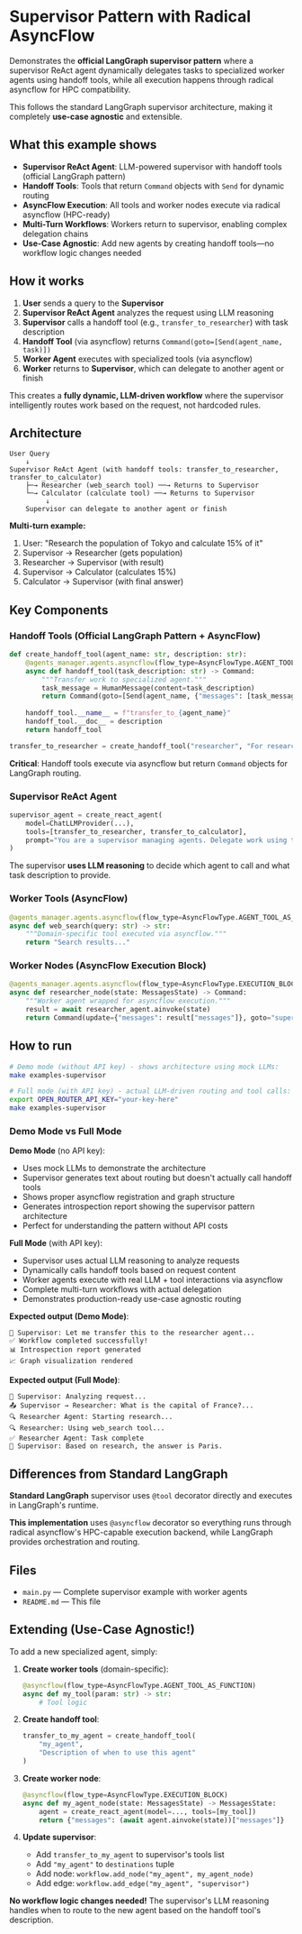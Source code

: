 # Supervisor Pattern with Radical AsyncFlow

Demonstrates the **official LangGraph supervisor pattern** where a supervisor ReAct agent dynamically delegates tasks to specialized worker agents using handoff tools, while all execution happens through radical asyncflow for HPC compatibility.

This follows the standard LangGraph supervisor architecture, making it completely **use-case agnostic** and extensible.

## What this example shows

- **Supervisor ReAct Agent**: LLM-powered supervisor with handoff tools (official LangGraph pattern)
- **Handoff Tools**: Tools that return `Command` objects with `Send` for dynamic routing
- **AsyncFlow Execution**: All tools and worker nodes execute via radical asyncflow (HPC-ready)
- **Multi-Turn Workflows**: Workers return to supervisor, enabling complex delegation chains
- **Use-Case Agnostic**: Add new agents by creating handoff tools—no workflow logic changes needed

## How it works

1. **User** sends a query to the **Supervisor**
2. **Supervisor ReAct Agent** analyzes the request using LLM reasoning
3. **Supervisor** calls a handoff tool (e.g., `transfer_to_researcher`) with task description
4. **Handoff Tool** (via asyncflow) returns `Command(goto=[Send(agent_name, task)])` 
5. **Worker Agent** executes with specialized tools (via asyncflow)
6. **Worker** returns to **Supervisor**, which can delegate to another agent or finish

This creates a **fully dynamic, LLM-driven workflow** where the supervisor intelligently routes work based on the request, not hardcoded rules.

## Architecture

```
User Query
    ↓
Supervisor ReAct Agent (with handoff tools: transfer_to_researcher, transfer_to_calculator)
    ├─→ Researcher (web_search tool) ──→ Returns to Supervisor
    └─→ Calculator (calculate tool) ──→ Returns to Supervisor
         ↓
    Supervisor can delegate to another agent or finish
```

**Multi-turn example:**
1. User: "Research the population of Tokyo and calculate 15% of it"
2. Supervisor → Researcher (gets population)
3. Researcher → Supervisor (with result)
4. Supervisor → Calculator (calculates 15%)
5. Calculator → Supervisor (with final answer)

## Key Components

### Handoff Tools (Official LangGraph Pattern + AsyncFlow)

```python
def create_handoff_tool(agent_name: str, description: str):
    @agents_manager.agents.asyncflow(flow_type=AsyncFlowType.AGENT_TOOL_AS_FUNCTION)
    async def handoff_tool(task_description: str) -> Command:
        """Transfer work to specialized agent."""
        task_message = HumanMessage(content=task_description)
        return Command(goto=[Send(agent_name, {"messages": [task_message]})],)
    
    handoff_tool.__name__ = f"transfer_to_{agent_name}"
    handoff_tool.__doc__ = description
    return handoff_tool

transfer_to_researcher = create_handoff_tool("researcher", "For research tasks...")
```

**Critical**: Handoff tools execute via asyncflow but return `Command` objects for LangGraph routing.

### Supervisor ReAct Agent

```python
supervisor_agent = create_react_agent(
    model=ChatLLMProvider(...),
    tools=[transfer_to_researcher, transfer_to_calculator],
    prompt="You are a supervisor managing agents. Delegate work using transfer tools..."
)
```

The supervisor **uses LLM reasoning** to decide which agent to call and what task description to provide.

### Worker Tools (AsyncFlow)

```python
@agents_manager.agents.asyncflow(flow_type=AsyncFlowType.AGENT_TOOL_AS_FUNCTION)
async def web_search(query: str) -> str:
    """Domain-specific tool executed via asyncflow."""
    return "Search results..."
```

### Worker Nodes (AsyncFlow Execution Block)

```python
@agents_manager.agents.asyncflow(flow_type=AsyncFlowType.EXECUTION_BLOCK)
async def researcher_node(state: MessagesState) -> Command:
    """Worker agent wrapped for asyncflow execution."""
    result = await researcher_agent.ainvoke(state)
    return Command(update={"messages": result["messages"]}, goto="supervisor")
```

## How to run

```bash
# Demo mode (without API key) - shows architecture using mock LLMs:
make examples-supervisor

# Full mode (with API key) - actual LLM-driven routing and tool calls:
export OPEN_ROUTER_API_KEY="your-key-here"
make examples-supervisor
```

### Demo Mode vs Full Mode

**Demo Mode** (no API key):
- Uses mock LLMs to demonstrate the architecture
- Supervisor generates text about routing but doesn't actually call handoff tools
- Shows proper asyncflow registration and graph structure
- Generates introspection report showing the supervisor pattern architecture
- Perfect for understanding the pattern without API costs

**Full Mode** (with API key):
- Supervisor uses actual LLM reasoning to analyze requests
- Dynamically calls handoff tools based on request content
- Worker agents execute with real LLM + tool interactions via asyncflow
- Complete multi-turn workflows with actual delegation
- Demonstrates production-ready use-case agnostic routing

**Expected output (Demo Mode)**:
```
👔 Supervisor: Let me transfer this to the researcher agent...
✅ Workflow completed successfully!
📊 Introspection report generated
📈 Graph visualization rendered
```

**Expected output (Full Mode)**:
```
👔 Supervisor: Analyzing request...
📤 Supervisor → Researcher: What is the capital of France?...
🔍 Researcher Agent: Starting research...
🔍 Researcher: Using web_search tool...
✅ Researcher Agent: Task complete
👔 Supervisor: Based on research, the answer is Paris.
```

## Differences from Standard LangGraph

**Standard LangGraph** supervisor uses `@tool` decorator directly and executes in LangGraph's runtime.

**This implementation** uses `@asyncflow` decorator so everything runs through radical asyncflow's HPC-capable execution backend, while LangGraph provides orchestration and routing.

## Files

- `main.py` — Complete supervisor example with worker agents
- `README.md` — This file

## Extending (Use-Case Agnostic!)

To add a new specialized agent, simply:

1. **Create worker tools** (domain-specific):
   ```python
   @asyncflow(flow_type=AsyncFlowType.AGENT_TOOL_AS_FUNCTION)
   async def my_tool(param: str) -> str:
       # Tool logic
   ```

2. **Create handoff tool**:
   ```python
   transfer_to_my_agent = create_handoff_tool(
       "my_agent", 
       "Description of when to use this agent"
   )
   ```

3. **Create worker node**:
   ```python
   @asyncflow(flow_type=AsyncFlowType.EXECUTION_BLOCK)
   async def my_agent_node(state: MessagesState) -> MessagesState:
       agent = create_react_agent(model=..., tools=[my_tool])
       return {"messages": (await agent.ainvoke(state))["messages"]}
   ```

4. **Update supervisor**:
   - Add `transfer_to_my_agent` to supervisor's tools list
   - Add `"my_agent"` to `destinations` tuple
   - Add node: `workflow.add_node("my_agent", my_agent_node)`
   - Add edge: `workflow.add_edge("my_agent", "supervisor")`

**No workflow logic changes needed!** The supervisor's LLM reasoning handles when to route to the new agent based on the handoff tool's description.


